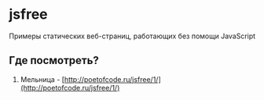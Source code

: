 # jsfree
Примеры статических веб-страниц, работающих без помощи JavaScript

## Где посмотреть?
1. Мельница - [http://poetofcode.ru/jsfree/1/](http://poetofcode.ru/jsfree/1/)
